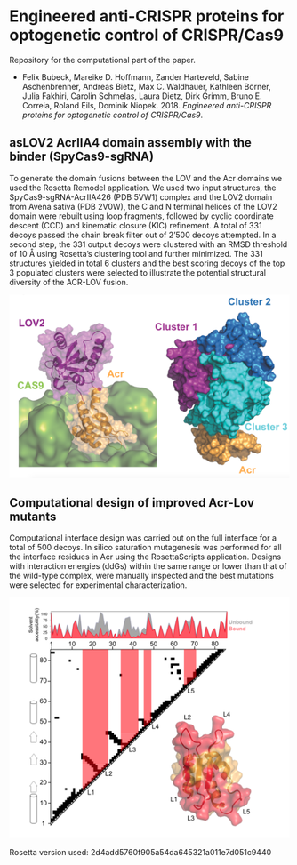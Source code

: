 # Engineered anti-CRISPR proteins for optogenetic control of CRISPR/Cas9
Repository for the computational part of the paper.

- Felix Bubeck, Mareike D. Hoffmann, Zander Harteveld, Sabine Aschenbrenner, Andreas Bietz, Max C. Waldhauer, Kathleen Börner, Julia Fakhiri, Carolin Schmelas, Laura Dietz, Dirk Grimm, Bruno E. Correia, Roland Eils, Dominik Niopek. 2018. *Engineered anti-CRISPR proteins for optogenetic control of CRISPR/Cas9*.

## asLOV2 AcrIIA4 domain assembly with the binder (SpyCas9-sgRNA)
To generate the domain fusions between the LOV and the Acr domains we used the Rosetta Remodel application. We used two input structures, the  SpyCas9-sgRNA-AcrIIA426 (PDB 5VW1) complex and the LOV2 domain from Avena sativa (PDB 2V0W), the C and N terminal helices of the LOV2 domain were rebuilt using loop fragments, followed by cyclic coordinate descent (CCD) and kinematic closure (KIC) refinement. A total of 331 decoys passed the chain break filter out of 2’500 decoys attempted. In a second step, the 331 output decoys were clustered with an RMSD threshold of 10 Å using Rosetta’s clustering tool and further minimized. The 331 structures yielded in total 6 clusters and the best scoring decoys of the top 3 populated clusters were selected to illustrate the potential structural diversity of the ACR-LOV fusion. 

![Alt text](images/cluster_overview.png "Shown right the representative of the largest cluster bound to SpyCas9 and left the 3 major clusters.")

## Computational design of improved Acr-Lov mutants
Computational interface design was carried out on the full interface for a total of 500 decoys. In silico saturation mutagenesis was performed for all the interface residues in Acr using the RosettaScripts application. Designs with interaction energies (ddGs) within the same range or lower than that of the wild-type complex, were manually inspected and the best mutations were selected for experimental characterization.

![Alt text](images/arcIIa4_interface.png "The arcIIA4 interface for design in red.")

Rosetta version used: 2d4add5760f905a54da645321a011e7d051c9440
